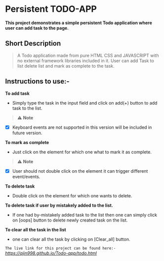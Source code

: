 # Persistent TODO-APP

**This project demonstrates a simple persistent Todo application where user can add task to the page.**

## Short Description

> A Todo application made from pure HTML CSS and JAVASCRIPT with no external framework libraries        included in it.
> User can add Task to list delete list and mark as complete to the task.

## Instructions to use:- 

**To add task**

* Simply type the task in the input field and click on add(+) button to add task to the list.

> :warning: **Note**
- [x] Keyboard events are not supported in this version will be included in future version.

**To mark as complete**
* Just click on the element for which one what to mark it as complete.

> :warning: **Note**
- [x] User should not double click on the element it can trigger different event/events.

**To delete task**

* Double click on the element for which one wants to delete.

**To delete task if user by mistakely added to the list.**

* If one had by-mistakely added task to the list then one can simply click on [oops] button to delete newly created task on the list.

**To clear all the task in the list**

* one can clear all the task by clicking on [Clear_all] button.


`The live link for this project can be found here:- ` *https://ajin998.github.io/Todo-app/todo.html*
